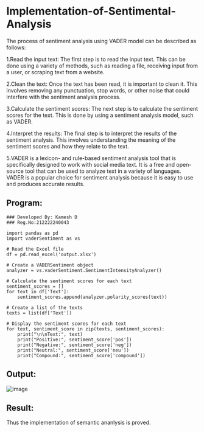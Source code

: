 # Implementation-of-Sentimental-Analysis
The process of sentiment analysis using VADER model can be described as follows:

1.Read the input text: The first step is to read the input text. This can be done using a variety of methods, such as reading a file, receiving input from a user, or scraping text from a website.

2.Clean the text: Once the text has been read, it is important to clean it. This involves removing any punctuation, stop words, or other noise that could interfere with the sentiment analysis process.

3.Calculate the sentiment scores: The next step is to calculate the sentiment scores for the text. This is done by using a sentiment analysis model, such as VADER.

4.Interpret the results: The final step is to interpret the results of the sentiment analysis. This involves understanding the meaning of the sentiment scores and how they relate to the text.

5.VADER is a lexicon- and rule-based sentiment analysis tool that is specifically designed to work with social media text. It is a free and open-source tool that can be used to analyze text in a variety of languages. VADER is a popular choice for sentiment analysis because it is easy to use and produces accurate results.

## Program:
```
### Developed By: Kamesh D
### Reg.No:212222240043
```
```
import pandas as pd
import vaderSentiment as vs

# Read the Excel file
df = pd.read_excel('output.xlsx')

# Create a VADERSentiment object
analyzer = vs.vaderSentiment.SentimentIntensityAnalyzer()

# Calculate the sentiment scores for each text
sentiment_scores = []
for text in df['Text']:
    sentiment_scores.append(analyzer.polarity_scores(text))

# Create a list of the texts
texts = list(df['Text'])

# Display the sentiment scores for each text
for text, sentiment_score in zip(texts, sentiment_scores):
    print("\n\nText:", text)
    print("Positive:", sentiment_score['pos'])
    print("Negative:", sentiment_score['neg'])
    print("Neutral:", sentiment_score['neu'])
    print("Compound:", sentiment_score['compound'])
```

## Output:
![image](https://github.com/SivaChandranR07/Implementation-of-Sentimental-Analysis/assets/113497395/717e9473-5ee1-46e8-9527-fd4a0b484500)

## Result:
Thus the implementation of semantic ananlysis is proved.

